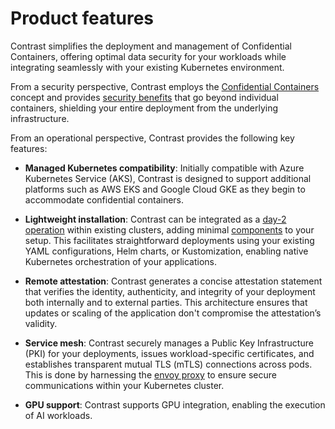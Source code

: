 # Product features

Contrast simplifies the deployment and management of Confidential Containers, offering optimal data security for your workloads while integrating seamlessly with your existing Kubernetes environment.

From a security perspective, Contrast employs the [Confidential Containers](confidential-containers.md) concept and provides [security benefits](security-benefits.md) that go beyond individual containers, shielding your entire deployment from the underlying infrastructure.

From an operational perspective, Contrast provides the following key features:

* **Managed Kubernetes compatibility**: Initially compatible with Azure Kubernetes Service (AKS), Contrast is designed to support additional platforms such as AWS EKS and Google Cloud GKE as they begin to accommodate confidential containers.

* **Lightweight installation**: Contrast can be integrated as a [day-2 operation](../deployment.md) within existing clusters, adding minimal [components](../components/overview.md) to your setup. This facilitates straightforward deployments using your existing YAML configurations, Helm charts, or Kustomization, enabling native Kubernetes orchestration of your applications.

* **Remote attestation**: Contrast generates a concise attestation statement that verifies the identity, authenticity, and integrity of your deployment both internally and to external parties. This architecture ensures that updates or scaling of the application don't compromise the attestation’s validity.

* **Service mesh**: Contrast securely manages a Public Key Infrastructure (PKI) for your deployments, issues workload-specific certificates, and establishes transparent mutual TLS (mTLS) connections across pods. This is done by harnessing the [envoy proxy](https://www.envoyproxy.io/) to ensure secure communications within your Kubernetes cluster.

* **GPU support**: Contrast supports GPU integration, enabling the execution of AI workloads.  
